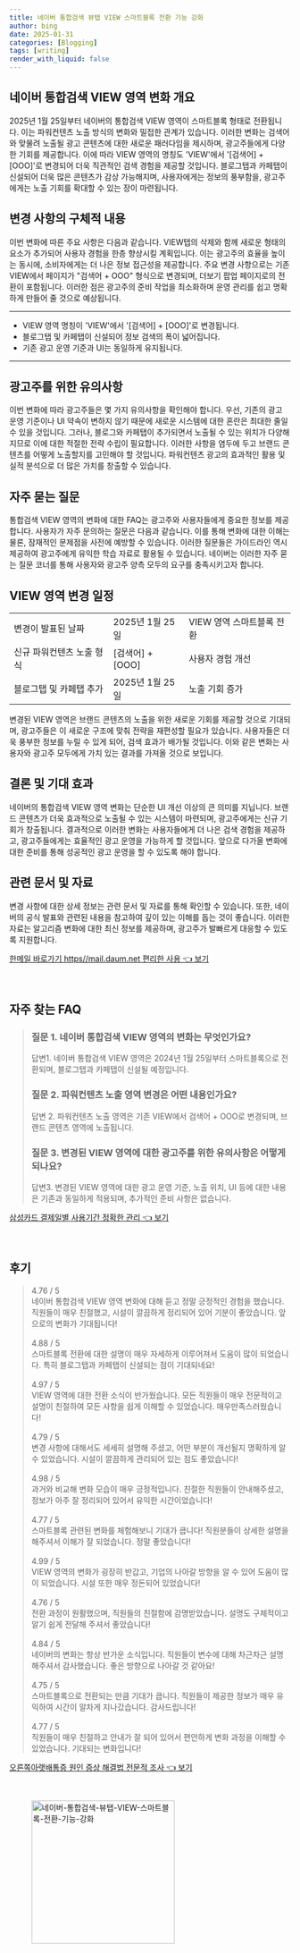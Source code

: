 ```yaml
---
title: 네이버 통합검색 뷰탭 VIEW 스마트블록 전환 기능 강화
author: bing
date: 2025-01-31
categories: [Blogging]
tags: [writing]
render_with_liquid: false
---
```



<h2 id='통합검색 VIEW 영역 변화 개요'>네이버 통합검색 VIEW 영역 변화 개요</h2>

<p>2025년 1월 25일부터 네이버의 통합검색 VIEW 영역이 스마트블록 형태로 전환됩니다. 이는 파워컨텐츠 노출 방식의 변화와 밀접한 관계가 있습니다. 이러한 변화는 검색어와 맞물려 노출될 광고 콘텐츠에 대한 새로운 패러다임을 제시하며, 광고주들에게 다양한 기회를 제공합니다. 이에 따라 VIEW 영역의 명칭도 'VIEW'에서 '[검색어] + [OOO]'로 변경되어 더욱 직관적인 검색 경험을 제공할 것입니다. 블로그탭과 카페탭이 신설되어 더욱 많은 콘텐츠가 감상 가능해지며, 사용자에게는 정보의 풍부함을, 광고주에게는 노출 기회를 확대할 수 있는 장이 마련됩니다.</p>

<h2 id='변경 사항의 구체적 내용'>변경 사항의 구체적 내용</h2>

<p>이번 변화에 따른 주요 사항은 다음과 같습니다. VIEW탭의 삭제와 함께 새로운 형태의 요소가 추가되어 사용자 경험을 한층 향상시킬 계획입니다. 이는 광고주의 효율을 높이는 동시에, 소비자에게는 더 나은 정보 접근성을 제공합니다. 주요 변경 사항으로는 기존 VIEW에서 페이지가 "검색어 + OOO" 형식으로 변경되며, 더보기 팝업 페이지로의 전환이 포함됩니다. 이러한 점은 광고주의 준비 작업을 최소화하며 운영 관리를 쉽고 명확하게 만들어 줄 것으로 예상됩니다.</p>

<hr />

<ul>
    <li>VIEW 영역 명칭이 'VIEW'에서 '[검색어] + [OOO]'로 변경됩니다.</li>
    <li>블로그탭 및 카페탭이 신설되어 정보 검색의 폭이 넓어집니다.</li>
    <li>기존 광고 운영 기준과 UI는 동일하게 유지됩니다.</li>
</ul>

<hr />

<h2 id='광고주를 위한 유의사항'>광고주를 위한 유의사항</h2>

<p>이번 변화에 따라 광고주들은 몇 가지 유의사항을 확인해야 합니다. 우선, 기존의 광고 운영 기준이나 UI 약속이 변하지 않기 때문에 새로운 시스템에 대한 혼란은 최대한 줄일 수 있을 것입니다. 그러나, 블로그와 카페탭이 추가되면서 노출될 수 있는 위치가 다양해지므로 이에 대한 적절한 전략 수립이 필요합니다. 이러한 사항을 염두에 두고 브랜드 콘텐츠를 어떻게 노출할지를 고민해야 할 것입니다. 파워컨텐츠 광고의 효과적인 활용 및 실적 분석으로 더 많은 가치를 창출할 수 있습니다.</p>

<h2 id='자주 묻는 질문'>자주 묻는 질문</h2>

<p>통합검색 VIEW 영역의 변화에 대한 FAQ는 광고주와 사용자들에게 중요한 정보를 제공합니다. 사용자가 자주 문의하는 질문은 다음과 같습니다. 이를 통해 변화에 대한 이해는 물론, 잠재적인 문제점을 사전에 예방할 수 있습니다. 이러한 질문들은 가이드라인 역시 제공하여 광고주에게 유익한 학습 자료로 활용될 수 있습니다. 네이버는 이러한 자주 묻는 질문 코너를 통해 사용자와 광고주 양측 모두의 요구를 충족시키고자 합니다.</p>

<h2 id='VIEW 영역 변경 일정'>VIEW 영역 변경 일정</h2>

<table>
    <tr>
        <td>변경이 발표된 날짜</td>
        <td>2025년 1월 25일</td>
        <td>VIEW 영역 스마트블록 전환</td>
    </tr>
    <tr>
        <td>신규 파워컨텐츠 노출 형식</td>
        <td>[검색어] + [OOO]</td>
        <td>사용자 경험 개선</td>
    </tr>
    <tr>
        <td>블로그탭 및 카페탭 추가</td>
        <td>2025년 1월 25일</td>
        <td>노출 기회 증가</td>
    </tr>
</table>

<p>변경된 VIEW 영역은 브랜드 콘텐츠의 노출을 위한 새로운 기회를 제공할 것으로 기대되며, 광고주들은 이 새로운 구조에 맞춰 전략을 재편성할 필요가 있습니다. 사용자들은 더욱 풍부한 정보를 누릴 수 있게 되어, 검색 효과가 배가될 것입니다. 이와 같은 변화는 사용자와 광고주 모두에게 가치 있는 결과를 가져올 것으로 보입니다.</p>

<h2 id='결론 및 기대 효과'>결론 및 기대 효과</h2>

<p>네이버의 통합검색 VIEW 영역 변화는 단순한 UI 개선 이상의 큰 의미를 지닙니다. 브랜드 콘텐츠가 더욱 효과적으로 노출될 수 있는 시스템이 마련되며, 광고주에게는 신규 기회가 창출됩니다. 결과적으로 이러한 변화는 사용자들에게 더 나은 검색 경험을 제공하고, 광고주들에게는 효율적인 광고 운영을 가능하게 할 것입니다. 앞으로 다가올 변화에 대한 준비를 통해 성공적인 광고 운영을 할 수 있도록 해야 합니다.</p>

<h2 id='관련 문서 및 자료'>관련 문서 및 자료</h2>

<p>변경 사항에 대한 상세 정보는 관련 문서 및 자료를 통해 확인할 수 있습니다. 또한, 네이버의 공식 발표와 관련된 내용을 참고하여 깊이 있는 이해를 돕는 것이 좋습니다. 이러한 자료는 알고리즘 변화에 대한 최신 정보를 제공하며, 광고주가 발빠르게 대응할 수 있도록 지원합니다.</p>


<p><a class="click-button" title="한메일 바로가기 https//mail.daum.net 편리한 사용" href="https://24nara.github.io/posts/%ED%95%9C%EB%A9%94%EC%9D%BC-%EB%B0%94%EB%A1%9C%EA%B0%80%EA%B8%B0-httpsmail.daum.net-%ED%8E%B8%EB%A6%AC%ED%95%9C-%EC%82%AC%EC%9A%A9/" rel="dofollow">한메일 바로가기 https//mail.daum.net 편리한 사용 👈 보기</a></p><br>
<h2 id='자주_찾는_FAQ'>자주 찾는 FAQ</h2>
<div itemscope="" itemtype="https://schema.org/FAQPage"> 
<blockquote> 
<div itemscope="" itemprop="mainEntity" itemtype="https://schema.org/Question"> 
<h3 itemprop="name">질문 1. 네이버 통합검색 VIEW 영역의 변화는 무엇인가요?</h3> 
<div itemscope="" itemprop="acceptedAnswer" itemtype="https://schema.org/Answer"> 
<span itemprop="text"> 
<p>답변1. 네이버 통합검색 VIEW 영역은 2024년 1월 25일부터 스마트블록으로 전환되며, 블로그탭과 카페탭이 신설될 예정입니다.</p> 
</span> 
</div> 
</div> 
<div itemscope="" itemprop="mainEntity" itemtype="https://schema.org/Question"> 
<h3 itemprop="name">질문 2. 파워컨텐츠 노출 영역 변경은 어떤 내용인가요?</h3> 
<div itemscope="" itemprop="acceptedAnswer" itemtype="https://schema.org/Answer"> 
<span itemprop="text"> 
<p>답변 2. 파워컨텐츠 노출 영역은 기존 VIEW에서 검색어 + OOO로 변경되며, 브랜드 콘텐츠 영역에 노출됩니다.</p> 
</span> 
</div> 
</div> 
<div itemscope="" itemprop="mainEntity" itemtype="https://schema.org/Question"> 
<h3 itemprop="name">질문 3. 변경된 VIEW 영역에 대한 광고주를 위한 유의사항은 어떻게 되나요?</h3> 
<div itemscope="" itemprop="acceptedAnswer" itemtype="https://schema.org/Answer"> 
<span itemprop="text"> 
<p>답변3. 변경된 VIEW 영역에 대한 광고 운영 기준, 노출 위치, UI 등에 대한 내용은 기존과 동일하게 적용되며, 추가적인 준비 사항은 없습니다.</p> 
</span> 
</div> 
</div> 
</blockquote> 
</div>
<p><a class="click-button" title="삼성카드 결제일별 사용기간 정확한 관리" href="https://24nara.github.io/posts/%EC%82%BC%EC%84%B1%EC%B9%B4%EB%93%9C-%EA%B2%B0%EC%A0%9C%EC%9D%BC%EB%B3%84-%EC%82%AC%EC%9A%A9%EA%B8%B0%EA%B0%84-%EC%A0%95%ED%99%95%ED%95%9C-%EA%B4%80%EB%A6%AC/" rel="dofollow">삼성카드 결제일별 사용기간 정확한 관리 👈 보기</a></p><br>
<h2 id='후기'>후기</h2>
<div itemscope itemtype="https://schema.org/Product">
  <blockquote>
  <div itemprop="review" itemscope itemtype="https://schema.org/Review">
      <div itemprop="reviewRating" itemscope itemtype="https://schema.org/Rating"> <span itemprop="ratingValue">4.76</span> / <span itemprop="bestRating">5</span> </div>
      <span itemprop="reviewBody">네이버 통합검색 VIEW 영역 변화에 대해 듣고 정말 긍정적인 경험을 했습니다. 직원들이 매우 친절했고, 시설이 깔끔하게 정리되어 있어 기분이 좋았습니다. 앞으로의 변화가 기대됩니다!</span>
  </div>
  <br>
  <div itemprop="review" itemscope itemtype="https://schema.org/Review">
      <div itemprop="reviewRating" itemscope itemtype="https://schema.org/Rating"> <span itemprop="ratingValue">4.88</span> / <span itemprop="bestRating">5</span> </div>
      <span itemprop="reviewBody">스마트블록 전환에 대한 설명이 매우 자세하게 이루어져서 도움이 많이 되었습니다. 특히 블로그탭과 카페탭이 신설되는 점이 기대되네요!</span>
  </div>
  <br>
  <div itemprop="review" itemscope itemtype="https://schema.org/Review">
      <div itemprop="reviewRating" itemscope itemtype="https://schema.org/Rating"> <span itemprop="ratingValue">4.97</span> / <span itemprop="bestRating">5</span> </div>
      <span itemprop="reviewBody">VIEW 영역에 대한 전환 소식이 반가웠습니다. 모든 직원들이 매우 전문적이고 설명이 친절하여 모든 사항을 쉽게 이해할 수 있었습니다. 매우만족스러웠습니다!</span>
  </div>
  <br>
  <div itemprop="review" itemscope itemtype="https://schema.org/Review">
      <div itemprop="reviewRating" itemscope itemtype="https://schema.org/Rating"> <span itemprop="ratingValue">4.79</span> / <span itemprop="bestRating">5</span> </div>
      <span itemprop="reviewBody">변경 사항에 대해서도 세세히 설명해 주셨고, 어떤 부분이 개선될지 명확하게 알 수 있었습니다. 시설이 깔끔하게 관리되어 있는 점도 좋았습니다!</span>
  </div>
  <br>
  <div itemprop="review" itemscope itemtype="https://schema.org/Review">
      <div itemprop="reviewRating" itemscope itemtype="https://schema.org/Rating"> <span itemprop="ratingValue">4.98</span> / <span itemprop="bestRating">5</span> </div>
      <span itemprop="reviewBody">과거와 비교해 변화 모습이 매우 긍정적입니다. 친절한 직원들이 안내해주셨고, 정보가 아주 잘 정리되어 있어서 유익한 시간이었습니다!</span>
  </div>
  <br>
  <div itemprop="review" itemscope itemtype="https://schema.org/Review">
      <div itemprop="reviewRating" itemscope itemtype="https://schema.org/Rating"> <span itemprop="ratingValue">4.77</span> / <span itemprop="bestRating">5</span> </div>
      <span itemprop="reviewBody">스마트블록 관련된 변화를 체험해보니 기대가 큽니다! 직원분들이 상세한 설명을 해주셔서 이해가 잘 되었습니다. 정말 좋았습니다!</span>
  </div>
  <br>
  <div itemprop="review" itemscope itemtype="https://schema.org/Review">
      <div itemprop="reviewRating" itemscope itemtype="https://schema.org/Rating"> <span itemprop="ratingValue">4.99</span> / <span itemprop="bestRating">5</span> </div>
      <span itemprop="reviewBody">VIEW 영역의 변화가 굉장히 반갑고, 기업의 나아갈 방향을 알 수 있어 도움이 많이 되었습니다. 시설 또한 매우 정돈되어 있었습니다!</span>
  </div>
  <br>
  <div itemprop="review" itemscope itemtype="https://schema.org/Review">
      <div itemprop="reviewRating" itemscope itemtype="https://schema.org/Rating"> <span itemprop="ratingValue">4.76</span> / <span itemprop="bestRating">5</span> </div>
      <span itemprop="reviewBody">전환 과정이 원활했으며, 직원들의 친절함에 감명받았습니다. 설명도 구체적이고 알기 쉽게 전달해 주셔서 좋았습니다!</span>
  </div>
  <br>
  <div itemprop="review" itemscope itemtype="https://schema.org/Review">
      <div itemprop="reviewRating" itemscope itemtype="https://schema.org/Rating"> <span itemprop="ratingValue">4.84</span> / <span itemprop="bestRating">5</span> </div>
      <span itemprop="reviewBody">네이버의 변화는 항상 반가운 소식입니다. 직원들이 변수에 대해 차근차근 설명해주셔서 감사했습니다. 좋은 방향으로 나아갈 것 같아요!</span>
  </div>
  <br>
  <div itemprop="review" itemscope itemtype="https://schema.org/Review">
      <div itemprop="reviewRating" itemscope itemtype="https://schema.org/Rating"> <span itemprop="ratingValue">4.75</span> / <span itemprop="bestRating">5</span> </div>
      <span itemprop="reviewBody">스마트블록으로 전환되는 만큼 기대가 큽니다. 직원들이 제공한 정보가 매우 유익하여 시간이 알차게 지나갔습니다. 감사드립니다!</span>
  </div>
  <br>
  <div itemprop="review" itemscope itemtype="https://schema.org/Review">
      <div itemprop="reviewRating" itemscope itemtype="https://schema.org/Rating"> <span itemprop="ratingValue">4.77</span> / <span itemprop="bestRating">5</span> </div>
      <span itemprop="reviewBody">직원들이 매우 친절하고 안내가 잘 되어 있어서 편안하게 변화 과정을 이해할 수 있었습니다. 기대되는 변화입니다!</span>
  </div>
  </blockquote>
</div>
<p><a class="click-button" title="오른쪽아랫배통증 원인 증상 해결법 전문적 조사" href="https://24nara.github.io/posts/%EC%98%A4%EB%A5%B8%EC%AA%BD%EC%95%84%EB%9E%AB%EB%B0%B0%ED%86%B5%EC%A6%9D-%EC%9B%90%EC%9D%B8-%EC%A6%9D%EC%83%81-%ED%95%B4%EA%B2%B0%EB%B2%95-%EC%A0%84%EB%AC%B8%EC%A0%81-%EC%A1%B0%EC%82%AC/" rel="dofollow">오른쪽아랫배통증 원인 증상 해결법 전문적 조사 👈 보기</a></p><br>
<figure class="image"><img src="https://24nara.github.io/assets/img/thumbnail/네이버-통합검색-뷰탭-VIEW-스마트블록-전환-기능-강화.webp" alt="네이버-통합검색-뷰탭-VIEW-스마트블록-전환-기능-강화" width="256" height="256"></figure>